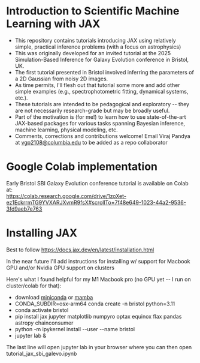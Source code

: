 # Introduction to Scientific Machine Learning with JAX

- This repository contains tutorials introducing JAX using relatively simple, practical inference problems (with a focus on astrophysics)
- This was originally developed for an invited tutorial at the 2025 Simulation-Based Inference for Galaxy Evolution conference in Bristol, UK. 
- The first tutorial presented in Bristol involved inferring the parameters of a 2D Gaussian from noisy 2D images. 
- As time permits, I'll flesh out that tutorial some more and add other simple examples (e.g., spectrophotometric fitting, dynamical systems, etc.). 
- These tutorials are intended to be pedagogical and exploratory -- they are not necessarily research-grade but may be broadly useful. 
- Part of the motivation is (for me!) to learn how to use state-of-the-art JAX-based packages for various tasks spanning Bayesian inference, machine learning, physical modeling, etc.
- Comments, corrections and contributions welcome! Email Viraj Pandya at vgp2108@columbia.edu to be added as a repo collaborator


# Google Colab implementation
Early Bristol SBI Galaxy Evolution conference tutorial is available on Colab at:  
https://colab.research.google.com/drive/1zoXet-ez1EckrrmTG9YVXARJXvmR9fsX#scrollTo=7f48e649-1023-44a2-9536-3fd9aeb7e763


# Installing JAX
Best to follow https://docs.jax.dev/en/latest/installation.html 

In the near future I'll add instructions for installing w/ support for Macbook GPU and/or Nvidia GPU support on clusters

Here's what I found helpful for my M1 Macbook pro (no GPU yet -- I run on cluster/colab for that):
- download [miniconda](https://www.anaconda.com/docs/getting-started/miniconda/install) or [mamba](https://mamba.readthedocs.io/en/latest/installation/mamba-installation.html)
- CONDA_SUBDIR=osx-arm64 conda create -n bristol python=3.11
- conda activate bristol
- pip install jax jupyter matplotlib numpyro optax equinox flax pandas astropy chainconsumer
- python -m ipykernel install --user --name bristol
- jupyter lab &

The last line will open jupyter lab in your browser where you can then open tutorial_jax_sbi_galevo.ipynb






